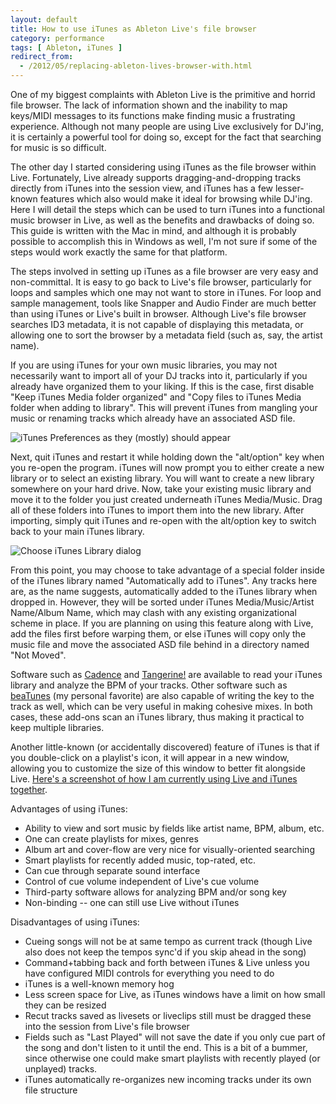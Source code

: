 ```yaml
---
layout: default
title: How to use iTunes as Ableton Live's file browser
category: performance
tags: [ Ableton, iTunes ]
redirect_from:
  - /2012/05/replacing-ableton-lives-browser-with.html
---
```


One of my biggest complaints with Ableton Live is the primitive and horrid
file browser. The lack of information shown and the inability to map
keys/MIDI messages to its functions make finding music a frustrating
experience. Although not many people are using Live exclusively for DJ'ing,
it is certainly a powerful tool for doing so, except for the fact that
searching for music is so difficult.

The other day I started considering using iTunes as the file browser within
Live. Fortunately, Live already supports dragging-and-dropping tracks
directly from iTunes into the session view, and iTunes has a few lesser-known
features which also would make it ideal for browsing while DJ'ing. Here I
will detail the steps which can be used to turn iTunes into a functional
music browser in Live, as well as the benefits and drawbacks of doing so.
This guide is written with the Mac in mind, and although it is probably
possible to accomplish this in Windows as well, I'm not sure if some of the
steps would work exactly the same for that platform.

The steps involved in setting up iTunes as a file browser are very easy and
non-committal. It is easy to go back to Live's file browser, particularly for
loops and samples which one may not want to store in iTunes. For loop and
sample management, tools like Snapper and Audio Finder are much better than
using iTunes or Live's built in browser. Although Live's file browser
searches ID3 metadata, it is not capable of displaying this metadata, or
allowing one to sort the browser by a metadata field (such as, say, the
artist name).

If you are using iTunes for your own music libraries, you may not necessarily
want to import all of your DJ tracks into it, particularly if you already
have organized them to your liking. If this is the case, first disable "Keep
iTunes Media folder organized" and "Copy files to iTunes Media folder when
adding to library". This will prevent iTunes from mangling your music or
renaming tracks which already have an associated ASD file.


![iTunes Preferences as they (mostly) should appear](http://static.nikreiman.com/ableton_itunes_advanced_prefs.png)


Next, quit iTunes and restart it while holding down the "alt/option" key when
you re-open the program. iTunes will now prompt you to either create a new
library or to select an existing library. You will want to create a new
library somewhere on your hard drive. Now, take your existing music library
and move it to the folder you just created underneath iTunes Media/Music.
Drag all of these folders into iTunes to import them into the new library.
After importing, simply quit iTunes and re-open with the alt/option key to
switch back to your main iTunes library.


![Choose iTunes Library dialog](http://static.nikreiman.com/ableton_itunes_choose_library.png)


From this point, you may choose to take advantage of a special folder inside
of the iTunes library named "Automatically add to iTunes". Any tracks here
are, as the name suggests, automatically added to the iTunes library when
dropped in. However, they will be sorted under iTunes Media/Music/Artist
Name/Album Name, which may clash with any existing organizational scheme in
place. If you are planning on using this feature along with Live, add the
files first before warping them, or else iTunes will copy only the music file
and move the associated ASD file behind in a directory named "Not Moved".

Software such as [Cadence][1] and [Tangerine!][2] are available to read your
iTunes library and analyze the BPM of your tracks. Other software such as
[beaTunes][3] (my personal favorite) are also capable of writing the key to
the track as well, which can be very useful in making cohesive mixes. In both
cases, these add-ons scan an iTunes library, thus making it practical to keep
multiple libraries.

Another little-known (or accidentally discovered) feature of iTunes is that
if you double-click on a playlist's icon, it will appear in a new window,
allowing you to customize the size of this window to better fit alongside
Live. [Here's a screenshot of how I am currently using Live and iTunes
together][4].


Advantages of using iTunes:
* Ability to view and sort music by fields like artist name, BPM, album, etc.
* One can create playlists for mixes, genres
* Album art and cover-flow are very nice for visually-oriented searching
* Smart playlists for recently added music, top-rated, etc.
* Can cue through separate sound interface
* Control of cue volume independent of Live's cue volume
* Third-party software allows for analyzing BPM and/or song key
* Non-binding -- one can still use Live without iTunes

Disadvantages of using iTunes:
* Cueing songs will not be at same tempo as current track (though Live also
  does not keep the tempos sync'd if you skip ahead in the song)
* Command+tabbing back and forth between iTunes & Live unless you have
  configured MIDI controls for everything you need to do
* iTunes is a well-known memory hog
* Less screen space for Live, as iTunes windows have a limit on how small
  they can be resized
* Recut tracks saved as livesets or liveclips still must be dragged these
  into the session from Live's file browser
* Fields such as "Last Played" will not save the date if you only cue part
  of the song and don't listen to it until the end. This is a bit of a
  bummer, since otherwise one could make smart playlists with recently played
  (or unplayed) tracks.
* iTunes automatically re-organizes new incoming tracks under its own file
  structure


[1]: http://cadenceapp.com/
[2]: http://www.potionfactory.com/tangerine/
[3]: http://www.beatunes.com/
[4]: http://static.nikreiman.com/ableton_live_itunes.png
